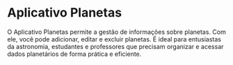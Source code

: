 # Aplicativo Planetas

O Aplicativo Planetas permite a gestão de informações sobre planetas. Com ele, você pode adicionar, editar e excluir planetas. É ideal para entusiastas da astronomia, estudantes e professores que precisam organizar e acessar dados planetários de forma prática e eficiente.
